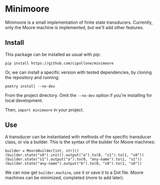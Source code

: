 # Minimoore
Minimoore is a small implementation of finite state transducers.
Currently, only the Moore machine is implemented, but we'll add other features.

## Install
This package can be installed as usual with pip:

    pip install https://github.com/cipollone/minimoore

Or, we can install a specific version with tested dependencies, by cloning the repository and running:

    poetry install --no-dev

From the project directory. Omit the `--no-dev` option if you're installing for local development.

Then, `import minimoore` in your project.

## Use

A transducer can be instantiated with methods of the specific transducer class, or via a builder. This is the syntax of the builder for Moore machines:

    builder = MooreBuilder[int, str]()
    (builder.state("s0").init().output("a").to(0, "s1").to(1, "s0"))
    (builder.state("s1").output("a").to(0, "any-name").to(1, "s1"))
    (builder.state("any-name").output("b").to(0, "s0").to(1, "s0"))

We can now get `builder.machine`, use it or save it to a Dot file. Moore machines can be minimized, completed (more to add later).
